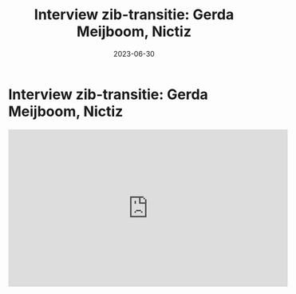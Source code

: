 ﻿---
title: 'Interview zib-transitie: Gerda Meijboom, Nictiz'
date: 2023-06-30
authors:
  - arjanvanbremen
slug: interview-zib-transitie-gerda-meijboom
categories:
  - Interview
---

# Interview zib-transitie: Gerda Meijboom, Nictiz

<iframe
    width="560"
    height="315"
    src="https://www.youtube.com/embed/zVPO5vcEcZU?si=cyOqojDqVqTm7zh0"
    title="YouTube video player"
    frameborder="0"
    allow="accelerometer; autoplay; clipboard-write; encrypted-media; gyroscope; picture-in-picture; web-share"
    referrerpolicy="strict-origin-when-cross-origin"
    allowfullscreen>
</iframe>